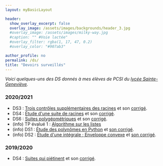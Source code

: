 ```yaml
---
layout: myBasicLayout

header:
  show_overlay_excerpt: false
  overlay_image: /assets/images/backgrounds/header_3.jpg
  #overlay_image: /assets/images/milky-way.jpg
  #caption: "" #Voie lactée"
  #overlay_filter: rgba(1, 17, 47, 0.2)
  #overlay_color: "#907ab3"

author_profile: no
permalink: /ds/
title: "Devoirs surveillés"
---
```


*Voici quelques-uns des DS donnés à mes élèves de PCSI du [lycée Sainte-Geneviève](https://www.bginette.com).*


### 2020/2021
- DS3 : [Trois contrôles supplémentaires des racines](DS3_PCSI3_2020_21_CBD_sujet.pdf) et son [corrigé](DS3_PCSI3_2020_21_CBD_corrige.pdf).
- DS4 : [Étude d'une suite de racines](DS4_PCSI3_2020_21_sujet.pdf) et son [corrigé](DS4_PCSI3_2020_21_correction.pdf).
- DS6 : [Suites polygéométriques](DS6_PCSI3_2020_21_sujet.pdf) et son [corrigé](DS6_PCSI3_2020_21_corrige.pdf).
- (info) TP évalué 1 : [Algorithme sur les listes](TP_note_1_PCSI3_2020_21.pdf)
- (info) DS1 : [Étude des polynômes en Python](DS1_informatique_PCSI3_2020_21_sujet.pdf) et [son corrigé](DS1_informatique_PCSI3_2020_21_corrige.pdf).
- (info) DS2 : [Étude d'une intégrale ; Enveloppe convexe](DS2_informatique_PCSI3_2020_21_sujet.pdf) et [son corrigé](DS2_informatique_PCSI3_2020_21_corrige.pdf).

### 2019/2020
- DS4 : [Suites qui piétinent](DS4_PCSI_2019_20_Suites_qui_pietinent.pdf) et son [corrigé](DS4_PCSI_2019_20_Suites_qui_pietinent_CORRIGE.pdf).

